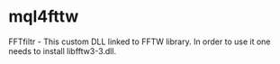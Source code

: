 # mql4fttw
FFTfiltr - This custom DLL linked to FFTW library. In order to use it one needs to install libfftw3-3.dll.

